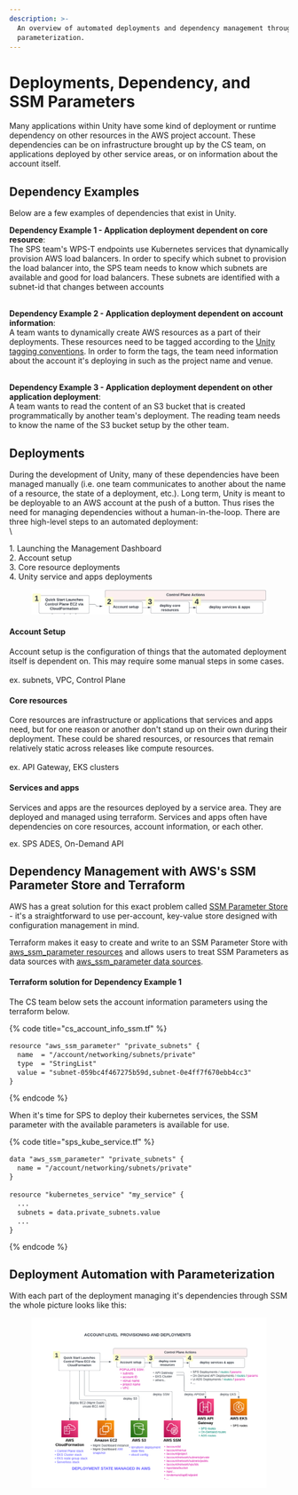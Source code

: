 ```yaml
---
description: >-
  An overview of automated deployments and dependency management through SSM
  parameterization.
---
```


# Deployments, Dependency, and SSM Parameters

Many applications within Unity have some kind of deployment or runtime dependency on other resources in the AWS project account. These dependencies can be on infrastructure brought up by the CS team, on applications deployed by other service areas, or on information about the account itself.&#x20;

## Dependency Examples

Below are a few examples of dependencies that exist in Unity.

**Dependency Example 1 - Application deployment dependent on core resource**: \
The SPS team's WPS-T endpoints use Kubernetes services that dynamically provision AWS load balancers. In order to specify which subnet to provision the load balancer into, the SPS team needs to know which subnets are available and good for load balancers. These subnets are identified with a subnet-id that changes between accounts

\
**Dependency Example 2 - Application deployment dependent on account information**: \
A team wants to dynamically create AWS resources as a part of their deployments. These resources need to be tagged according to the [Unity tagging conventions](https://unity-sds.gitbook.io/docs/developer-docs/common-services/docs/users-guide/deployment/unity-aws-resource-tagging-conventions). In order to form the tags, the team need information about the account it's deploying in such as the project name and venue.

\
**Dependency Example 3 - Application deployment dependent on other application deployment**: \
A team wants to read the content of an S3 bucket that is created programmatically by another team's deployment. The reading team needs to know the name of the S3 bucket setup by the other team.

## Deployments

During the development of Unity, many of these dependencies have been managed manually (i.e. one team communicates to another about the name of a resource, the state of a deployment, etc.). Long term, Unity is meant to be deployable to an AWS account at the push of a button. Thus rises the need for managing dependencies without a human-in-the-loop. There are three high-level steps to an automated deployment:\
\


1\. Launching the Management Dashboard\
2\. Account setup \
3\. Core resource deployments\
4\. Unity service and apps deployments

<figure><img src="../../../../../.gitbook/assets/Screenshot 2023-05-09 at 5.20.48 PM.png" alt=""><figcaption></figcaption></figure>

#### Account Setup

Account setup is the configuration of things that the automated deployment itself is dependent on. This may require some manual steps in some cases.\
\
ex. subnets, VPC, Control Plane

#### Core resources

Core resources are infrastructure or applications that services and apps need, but for one reason or another don't stand up on their own during their deployment. These could be shared resources, or resources that remain relatively static across releases like compute resources.\
\
ex. API Gateway, EKS clusters

#### Services and apps

Services and apps are the resources deployed by a service area. They are deployed and managed using terraform. Services and apps often have dependencies on core resources, account information, or each other.

ex. SPS ADES, On-Demand API

## Dependency Management with AWS's SSM Parameter Store and Terraform

AWS has a great solution for this exact problem called [SSM Parameter Store](https://docs.aws.amazon.com/systems-manager/latest/userguide/systems-manager-parameter-store.html) - it's a straightforward to use per-account, key-value store designed with configuration management in mind.

Terraform makes it easy to create and write to an SSM Parameter Store with [aws\_ssm\_parameter resources](https://registry.terraform.io/providers/hashicorp/aws/latest/docs/resources/ssm\_parameter) and allows users to treat SSM Parameters as data sources with [aws\_ssm\_parameter data sources](https://registry.terraform.io/providers/hashicorp/aws/latest/docs/data-sources/ssm\_parameter).

#### Terraform solution for Dependency Example 1

The CS team below sets the account information parameters using the terraform below.

{% code title="cs_account_info_ssm.tf" %}
```
resource "aws_ssm_parameter" "private_subnets" {
  name  = "/account/networking/subnets/private"
  type  = "StringList"
  value = "subnet-059bc4f467275b59d,subnet-0e4ff7f670ebb4cc3"
}
```
{% endcode %}

When it's time for SPS to deploy their kubernetes services, the SSM parameter with the available parameters is available for use.

{% code title="sps_kube_service.tf" %}
```
data "aws_ssm_parameter" "private_subnets" {
  name = "/account/networking/subnets/private"
}

resource "kubernetes_service" "my_service" {
  ...
  subnets = data.private_subnets.value
  ...
}
```
{% endcode %}

## Deployment Automation with Parameterization

With each part of the deployment managing it's dependencies through SSM the whole picture looks like this:

<figure><img src="../../../../../.gitbook/assets/SSM &#x26; Deployments Overview (3).png" alt=""><figcaption></figcaption></figure>
